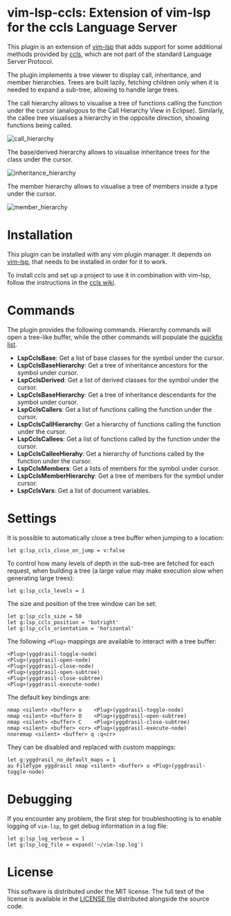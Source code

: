 vim-lsp-ccls: Extension of vim-lsp for the ccls Language Server
===============================================================

This plugin is an extension of
[vim-lsp](https://github.com/prabirshrestha/vim-lsp) that adds support for some
additional methods provided by [ccls](https://github.com/MaskRay/ccls), which
are not part of the standard Language Server Protocol.

The plugin implements a tree viewer to display call, inheritance, and member
hierarchies. Trees are built lazily, fetching children only when it is needed
to expand a sub-tree, allowing to handle large trees.

The call hierarchy allows to visualise a tree of functions calling the function
under the cursor (analogous to the Call Hierarchy View in Eclipse). Similarly,
the callee tree visualises a hierarchy in the opposite direction, showing
functions being called.

![call_hierarchy](https://user-images.githubusercontent.com/8300317/54882558-80b75600-4e5b-11e9-8e02-6d17529df4fa.png)

The base/derived hierarchy allows to visualise inheritance trees for the class
under the cursor.

![inheritance_hierarchy](https://user-images.githubusercontent.com/8300317/54882559-80b75600-4e5b-11e9-9a68-12f98d8f2f5c.png)

The member hierarchy allows to visualise a tree of members inside a type under
the cursor.

![member_hierarchy](https://user-images.githubusercontent.com/8300317/54882560-80b75600-4e5b-11e9-95ef-8725f6eba410.png)

Installation
============

This plugin can be installed with any vim plugin manager. It depends on
[vim-lsp](https://github.com/prabirshrestha/vim-lsp), that needs to be installed
in order for it to work.

To install ccls and set up a project to use it in combination with vim-lsp,
follow the instructions in the [ccls
wiki](https://github.com/MaskRay/ccls/wiki/vim-lsp).

Commands
========

The plugin provides the following commands. Hierarchy commands will open a
tree-like buffer, while the other commands will populate the [quickfix
list](http://vimdoc.sourceforge.net/htmldoc/quickfix.html).

* **LspCclsBase**:
  Get a list of base classes for the symbol under the cursor.
* **LspCclsBaseHierarchy**:
  Get a tree of inheritance ancestors for the symbol under cursor.
* **LspCclsDerived**:
  Get a list of derived classes for the symbol under the cursor.
* **LspCclsBaseHierarchy**:
  Get a tree of inheritance descendants for the symbol under cursor.
* **LspCclsCallers**:
  Get a list of functions calling the function under the cursor.
* **LspCclsCallHierarchy**:
  Get a hierarchy of functions calling the function under the cursor.
* **LspCclsCallees**:
  Get a list of functions called by the function under the cursor.
* **LspCclsCalleeHierahy**:
  Get a hierarchy of functions called by the function under the cursor.
* **LspCclsMembers**:
  Get a lists of members for the symbol under cursor.
* **LspCclsMemberHierarchy**:
  Get a tree of members for the symbol under cursor.
* **LspCclsVars**:
  Get a list of document variables.

Settings
========

It is possible to automatically close a tree buffer when jumping to a location:
```vim
let g:lsp_ccls_close_on_jump = v:false
```

To control how many levels of depth in the sub-tree are fetched for each
request, when building a tree (a large value may make execution slow when
generating large trees):
```vim
let g:lsp_ccls_levels = 1
```

The size and position of the tree window can be set:
```vim
let g:lsp_ccls_size = 50
let g:lsp_ccls_position = 'botright'
let g:lsp_ccls_orientation = 'horizontal'
```

The following `<Plug>` mappings are available to interact with a tree buffer:
```
<Plug>(yggdrasil-toggle-node)
<Plug>(yggdrasil-open-node)
<Plug>(yggdrasil-close-node)
<Plug>(yggdrasil-open-subtree)
<Plug>(yggdrasil-close-subtree)
<Plug>(yggdrasil-execute-node)
```

The default key bindings are:
```vim
nmap <silent> <buffer> o    <Plug>(yggdrasil-toggle-node)
nmap <silent> <buffer> O    <Plug>(yggdrasil-open-subtree)
nmap <silent> <buffer> C    <Plug>(yggdrasil-close-subtree)
nmap <silent> <buffer> <cr> <Plug>(yggdrasil-execute-node)
nnoremap <silent> <buffer> q :q<cr>
```

They can be disabled and replaced with custom mappings:
```vim
let g:yggdrasil_no_default_maps = 1
au FileType yggdrasil nmap <silent> <buffer> o <Plug>(yggdrasil-toggle-node)
```

Debugging
=========

If you encounter any problem, the first step for troubleshooting is to enable
logging of `vim-lsp`, to get debug information in a log file:

```vim
let g:lsp_log_verbose = 1
let g:lsp_log_file = expand('~/vim-lsp.log')
```

License
=======

This software is distributed under the MIT license. The full text of the license
is available in the [LICENSE
file](https://github.com/m-pilia/vim-lsp-ccls/blob/master/LICENSE) distributed
alongside the source code.
